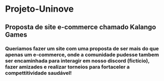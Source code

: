 # Projeto-Uninove
## Proposta de site e-commerce chamado Kalango Games
### Queriamos fazer um site com uma proposta de ser mais do que apenas um e-commerce, onde a comunidade pudesse tambem ser encaminhada para interagir em nosso discord (fictício), fazer amizades e realizar torneios para fortaceler a compettitividade saudável!
